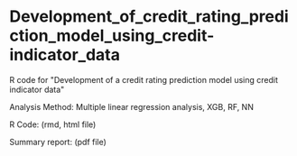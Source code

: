 # Development_of_credit_rating_prediction_model_using_credit-indicator_data
R code for "Development of a credit rating prediction model using credit indicator data"

Analysis Method: Multiple linear regression analysis, XGB, RF, NN

R Code: (rmd, html file)

Summary report: (pdf file)
